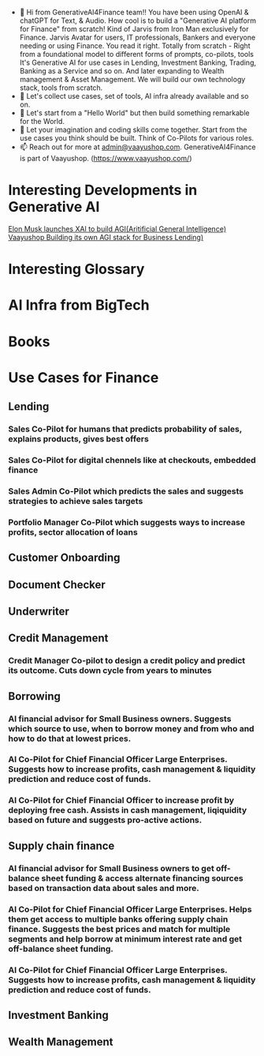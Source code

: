 - 👋 Hi from GenerativeAI4Finance team!! You have been using OpenAI & chatGPT for Text, & Audio. How cool is to build a "Generative AI platform for Finance" from scratch!
  Kind of Jarvis from Iron Man exclusively for Finance. Jarvis Avatar for users, IT professionals, Bankers and everyone needing or using Finance.
  You read it right.
  Totally from scratch - Right from a foundational model to different forms of prompts, co-pilots,
  tools It's Generative AI for use cases in Lending, Investment Banking, Trading, Banking as a Service and so on.
  And later expanding to Wealth management & Asset Management. We will build our own technology stack, tools from scratch.
- 👀 Let's collect use cases, set of tools, AI infra already available and so on.
- 🌱 Let's start from a "Hello World" but then build something remarkable for the World.
- 💞️ Let your imagination and coding skills come together. Start from the use cases you think should be built. Think of Co-Pilots for various roles.
- 📫 Reach out for more at admin@vaayushop.com. GenerativeAI4Finance is part of Vaayushop. (https://www.vaayushop.com/)

# Interesting Developments in Generative AI
[Elon Musk launches XAI to build AGI(Aritificial General Intelligence) ](https://x.ai/)\
[Vaayushop Building its own AGI stack for Business Lending) ](https://www.vaayushop.com/)

# Interesting Glossary


# AI Infra from BigTech


# Books

# Use Cases for Finance
  ## Lending
  ### Sales Co-Pilot for humans that predicts probability of sales, explains products, gives best offers
  ### Sales Co-Pilot  for digital chennels like at checkouts, embedded finance
  ### Sales Admin Co-Pilot which predicts the sales and suggests strategies to achieve sales targets
  ### Portfolio Manager Co-Pilot which suggests ways to increase profits, sector allocation of loans
  ## Customer Onboarding
  ## Document Checker
  ## Underwriter
  ## Credit Management
  ### Credit Manager Co-pilot to design a credit policy and predict its outcome. Cuts down cycle from years to minutes

  ## Borrowing
  ### AI financial advisor for Small Business owners. Suggests which source to use, when to borrow money and from who and how to do that at lowest prices.
  ### AI Co-Pilot for Chief Financial Officer Large Enterprises. Suggests how to increase profits, cash management & liquidity prediction and reduce cost of funds.
  ### AI Co-Pilot for Chief Financial Officer to increase profit by deploying free cash. Assists in cash management, liqiquidity based on future and suggests pro-active actions.

  ## Supply chain finance
  ### AI financial advisor for Small Business owners to get off-balance sheet funding & access alternate financing sources based on transaction data about sales and more.
  ### AI Co-Pilot for Chief Financial Officer Large Enterprises. Helps them get access to multiple banks offering supply chain finance. Suggests the best prices and match for multiple segments and help borrow at minimum interest rate and get off-balance sheet funding.

  ### AI Co-Pilot for Chief Financial Officer Large Enterprises. Suggests how to increase profits, cash management & liquidity prediction and reduce cost of funds.

 ## Investment Banking

 ## Wealth Management

 


<!---
GenerativeAI4Finance/GenerativeAI4Finance is a ✨ special ✨ repository because its `README.md` (this file) appears on your GitHub profile.
You can click the Preview link to take a look at your changes.
--->
